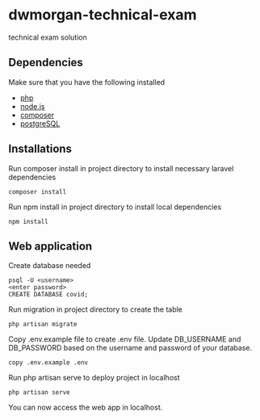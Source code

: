 # dwmorgan-technical-exam
technical exam solution

## Dependencies
Make sure that you have the following installed
* [php](https://www.php.net/downloads.php)
* [node.js](https://nodejs.org/en/download/)
* [composer](https://getcomposer.org/download/)
* [postgreSQL](https://www.postgresql.org/download/)

## Installations
Run composer install in project directory to install necessary laravel dependencies
```
composer install
```
Run npm install in project directory to install local dependencies
```
npm install
```

## Web application
Create database needed
```
psql -U <username>
<enter password>
CREATE DATABASE covid;
```
Run migration in project directory to create the table
```
php artisan migrate
```
Copy .env.example file to create .env file. Update DB_USERNAME and DB_PASSWORD based on the username and password of your database.
```
copy .env.example .env
```
Run php artisan serve to deploy project in localhost
```
php artisan serve
```
You can now access the web app in localhost.

